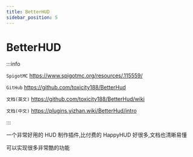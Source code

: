 ```yaml
---
title: BetterHUD
sidebar_position: 5
---
```


# BetterHUD

:::info

`SpigotMC` https://www.spigotmc.org/resources/.115559/

`GitHub` https://github.com/toxicity188/BetterHud

`文档(英文)` https://github.com/toxicity188/BetterHud/wiki

`文档(中文)` https://plugins.yizhan.wiki/BetterHud/intro

:::

一个非常好用的 HUD 制作插件,比付费的 HappyHUD 好很多,文档也清晰易懂

可以实现很多非常酷的功能